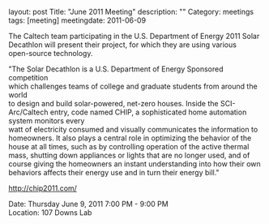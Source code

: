 layout: post
Title: "June 2011 Meeting"
description: ""
Category: meetings
tags: [meeting]
meetingdate: 2011-06-09

The Caltech team participating in the U.S. Department of Energy 2011 Solar     
Decathlon will present their project, for which they are using various         
open-source technology.                                                        
                                                                             
"The Solar Decathlon is a U.S. Department of Energy Sponsored competition      
which challenges teams of college and graduate students from around the world  
to design and build solar-powered, net-zero houses. Inside the SCI-Arc/Caltech 
entry, code named CHIP, a sophisticated home automation system monitors every  
watt of electricity consumed and visually communicates the information to      
homeowners. It also plays a central role in optimizing the behavior of the     
house at all times, such as by controlling operation of the active thermal     
mass, shutting down appliances or lights that are no longer used, and of       
course giving the homeowners an instant understanding into how their own       
behaviors affects their energy use and in turn their energy bill."             
                                                                             
http://chip2011.com/                                                           
                                                                             
Date: Thursday June 9, 2011 7:00 PM - 9:00 PM                                    
Location: 107 Downs Lab                                     

